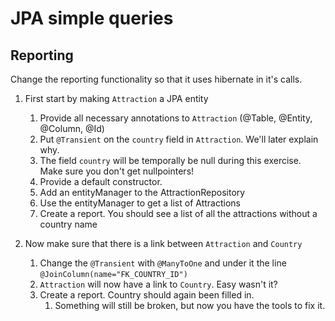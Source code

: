 # JPA simple queries

## Reporting
Change the reporting functionality so that it uses hibernate in it's calls.
1. First start by making `Attraction` a JPA entity
    1. Provide all necessary annotations to `Attraction` (@Table, @Entity, @Column, @Id)
    1. Put `@Transient` on the `country` field in `Attraction`. We'll later explain why.
    1. The field `country` will be temporally be null during this exercise. Make sure you don't get nullpointers! 
    1. Provide a default constructor.
    1. Add an entityManager to the AttractionRepository
    1. Use the entityManager to get a list of Attractions
    1. Create a report. You should see a list of all the attractions without a country name
    
1. Now make sure that there is a link between `Attraction` and `Country`
    1. Change the `@Transient` with `@ManyToOne` and under it the line `@JoinColumn(name="FK_COUNTRY_ID")`
    1. `Attraction` will now have a link to `Country`. Easy wasn't it?
    1. Create a report. Country should again been filled in.
        1. Something will still be broken, but now you have the tools to fix it.